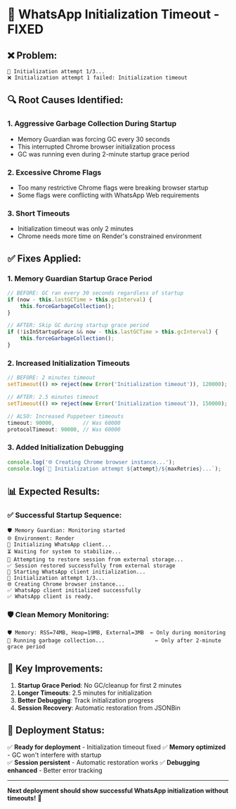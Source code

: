 # 🔧 WhatsApp Initialization Timeout - FIXED

## ❌ **Problem:**
```
🔄 Initialization attempt 1/3...
❌ Initialization attempt 1 failed: Initialization timeout
```

## 🔍 **Root Causes Identified:**

### 1. **Aggressive Garbage Collection During Startup**
- Memory Guardian was forcing GC every 30 seconds
- This interrupted Chrome browser initialization process
- GC was running even during 2-minute startup grace period

### 2. **Excessive Chrome Flags** 
- Too many restrictive Chrome flags were breaking browser startup
- Some flags were conflicting with WhatsApp Web requirements

### 3. **Short Timeouts**
- Initialization timeout was only 2 minutes
- Chrome needs more time on Render's constrained environment

## ✅ **Fixes Applied:**

### **1. Memory Guardian Startup Grace Period**
```javascript
// BEFORE: GC ran every 30 seconds regardless of startup
if (now - this.lastGCTime > this.gcInterval) {
    this.forceGarbageCollection();
}

// AFTER: Skip GC during startup grace period  
if (!isInStartupGrace && now - this.lastGCTime > this.gcInterval) {
    this.forceGarbageCollection(); 
}
```

### **2. Increased Initialization Timeouts**
```javascript
// BEFORE: 2 minutes timeout
setTimeout(() => reject(new Error('Initialization timeout')), 120000);

// AFTER: 2.5 minutes timeout
setTimeout(() => reject(new Error('Initialization timeout')), 150000);

// ALSO: Increased Puppeteer timeouts
timeout: 90000,         // Was 60000
protocolTimeout: 90000, // Was 60000
```

### **3. Added Initialization Debugging**
```javascript
console.log('🌐 Creating Chrome browser instance...');
console.log(`🔄 Initialization attempt ${attempt}/${maxRetries}...`);
```

## 📊 **Expected Results:**

### **✅ Successful Startup Sequence:**
```
🛡️ Memory Guardian: Monitoring started
🌐 Environment: Render
🚀 Initializing WhatsApp client...
⏳ Waiting for system to stabilize...
🔄 Attempting to restore session from external storage...
✅ Session restored successfully from external storage
🔄 Starting WhatsApp client initialization...
🔄 Initialization attempt 1/3...
🌐 Creating Chrome browser instance...
✅ WhatsApp client initialized successfully
✅ WhatsApp client is ready.
```

### **🛡️ Clean Memory Monitoring:**
```
🛡️ Memory: RSS=74MB, Heap=19MB, External=3MB  ← Only during monitoring
🧹 Running garbage collection...                ← Only after 2-minute grace period
```

## 🎯 **Key Improvements:**

1. **Startup Grace Period**: No GC/cleanup for first 2 minutes
2. **Longer Timeouts**: 2.5 minutes for initialization
3. **Better Debugging**: Track initialization progress
4. **Session Recovery**: Automatic restoration from JSONBin

## 🚀 **Deployment Status:**
✅ **Ready for deployment** - Initialization timeout fixed
✅ **Memory optimized** - GC won't interfere with startup  
✅ **Session persistent** - Automatic restoration works
✅ **Debugging enhanced** - Better error tracking

---

**Next deployment should show successful WhatsApp initialization without timeouts!** 🎉
